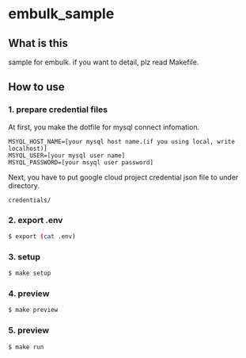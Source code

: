 # embulk_sample

## What is this

sample for embulk.
if you want to detail, plz read Makefile.

## How to use

### 1. prepare credential files

At first, you make the dotfile for mysql connect infomation.

```.env
MSYQL_HOST_NAME=[your mysql host name.(if you using local, write localhost)]
MSYQL_USER=[your mysql user name]
MSYQL_PASSWORD=[your msyql user password]
```

Next, you have to put google cloud project credential json file to under directory.

`credentials/`

### 2. export .env

```bash
$ export (cat .env)
```

### 3. setup

```bash
$ make setup
```

### 4. preview

```bash
$ make preview
```

### 5. preview

```bash
$ make run
```
